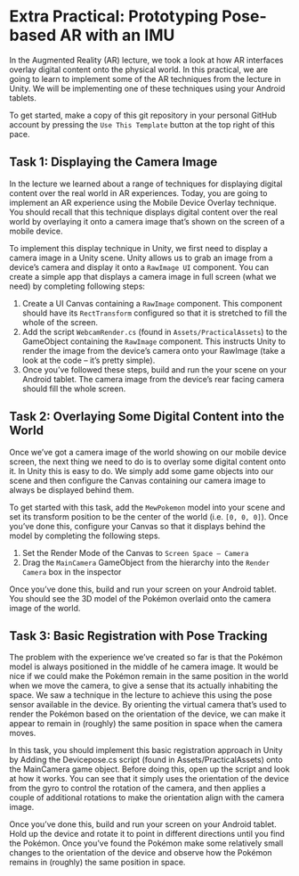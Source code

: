 # Extra Practical: Prototyping Pose-based AR with an IMU 

In the Augmented Reality (AR) lecture, we took a look at how AR interfaces overlay digital content onto the physical world. In this practical, we are going to learn to implement some of the AR techniques from the lecture in Unity. We will be implementing one of these techniques using your Android tablets.

To get started, make a copy of this git repository in your personal GitHub account by pressing the ```Use This Template``` button at the top right of this pace.

## Task 1: Displaying the Camera Image

In the lecture we learned about a range of techniques for displaying digital content over the real world in AR experiences. Today, you are going to implement an AR experience using the Mobile Device Overlay technique. You should recall that this technique displays digital content over the real world by overlaying it onto a camera image that’s shown on the screen of a mobile device.

To implement this display technique in Unity, we first need to display a camera image in a Unity scene. Unity allows us to grab an image from a device’s camera and display it onto a ```RawImage UI``` component. You can create a simple app that displays a camera image in full screen (what we need) by completing following steps:

1. Create a UI Canvas containing a ```RawImage``` component. This component should have its ```RectTransform``` configured so that it is stretched to fill the whole of the screen.
2. Add the script ```WebcamRender.cs``` (found in ```Assets/PracticalAssets```) to the GameObject containing the ```RawImage``` component. This instructs Unity to render the image from the device’s camera onto your RawImage (take a look at the code – it’s pretty simple).
3. Once you’ve followed these steps, build and run the your scene on your Android tablet. The camera image from the device’s rear facing camera should fill the whole screen.

## Task 2: Overlaying Some Digital Content into the World

Once we’ve got a camera image of the world showing on our mobile device screen, the next thing we need to do is to overlay some digital content onto it. In Unity this is easy to do. We simply add some game objects into our scene and then configure the Canvas containing our camera image to always be displayed behind them.

To get started with this task, add the ```MewPokemon``` model into your scene and set its transform position to be the center of the world (i.e. ```[0, 0, 0]```). Once you’ve done this, configure your Canvas so that it displays behind the model by completing the following steps. 

1. Set the Render Mode of the Canvas to ```Screen Space – Camera```
2. Drag the ```MainCamera``` GameObject from the hierarchy into the ```Render Camera``` box in the inspector

Once you’ve done this, build and run your screen on your Android tablet. You should see the 3D model of the Pokémon overlaid onto the camera image of the world.

## Task 3: Basic Registration with Pose Tracking

The problem with the experience we’ve created so far is that the Pokémon model is always positioned in the middle of he camera image. It would be nice if we could make the Pokémon remain in the same position in the world when we move the camera, to give a sense that its actually inhabiting the space. We saw a technique in the lecture to achieve this using the pose sensor available in the device. By orienting the virtual camera that’s used to render the Pokémon based on the orientation of the device, we can make it appear to remain in (roughly) the same position in space when the camera moves.

In this task, you should implement this basic registration approach in Unity by Adding the Devicepose.cs script (found in Assets/PracticalAssets) onto the MainCamera game object. Before doing this, open up the script and look at how it works. You can see that it simply uses the orientation of the device from the gyro to control the rotation of the camera, and then applies a couple of additional rotations to make the orientation align with the camera image.

Once you’ve done this, build and run your screen on your Android tablet. Hold up the device and rotate it to point in different directions until you find the Pokémon. Once you’ve found the Pokémon make some relatively small changes to the orientation of the device and observe how the Pokémon remains in (roughly) the same position in space.
